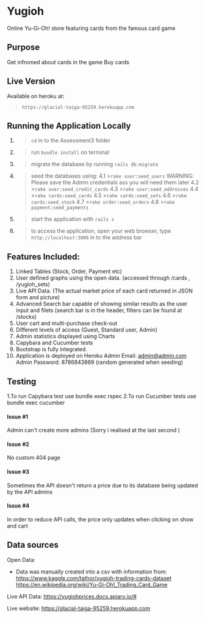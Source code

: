 # Yugioh
Online Yu-Gi-Oh! store featuring cards from the famous card game

## Purpose
Get infromed about cards in the game
Buy cards

## Live Version
Available on heroku at:
> ```https://glacial-taiga-95259.herokuapp.com```

## Running the Application Locally

1. > ```cd``` in to the Assessment3 folder
2. > run ```bundle install``` on terminal
3. > migrate the database by running ```rails db:migrate```
4. > seed the databases using:
4.1 >```rake user:seed_users``` WARNING: Please save the Admin credentials ass you will need them later
4.2 >```rake user:seed_credit_cards``` 
4.3 >```rake user:seed_addresses``` 
4.4 >```rake cards:seed_cards``` 
4.5 >```rake cards:seed_sets``` 
4.6 >```rake cards:seed_stock``` 
4.7 >```rake order:seed_orders``` 
4.8 >```rake payment:seed_payments``` 
5. > start the application with ```rails s```
6. > to access the application, open your web browser, type ```http://localhost:3000``` in to the address bar


## Features Included:
1. Linked Tables (Stock, Order, Payment etc)
2. User defined graphs using the open data. (accessed through /cards , /yugioh_sets)
3. Live API Data. (The actual market price of each card returned in JSON form and picture)
4. Advanced Search bar capable of showing similar results as the user input and filets 
(search bar is in the header, filters can be found at /stocks)
5. User cart and multi-purchase check-out
6. Different levels of access (Guest, Standard user, Admin)
7. Admin statistics displayed using Charts
8. Capybara and Cucumber tests
9. Bootstrap is fully integrated.
10. Application is deployed on Heroku
Admin Email: admin@admin.com
Admin Password: 8786843869 (random generated when seeding)

## Testing

1.To run Capybara test use bundle exec rspec
2.To run Cucumber tests use bundle exec cucumber

#### Issue #1

Admin can't create more admins (Sorry i realised at the last second )

#### Issue #2

No custom 404 page

#### Issue #3

Sometimes the API doesn't return a price due to its database being updated by the API admins

#### Issue #4

In order to reduce API calls, the price only updates when clicking on show and cart


## Data sources
Open Data:
- Data was manually created into a csv with information from:
https://www.kaggle.com/tathor/yugioh-trading-cards-dataset 
https://en.wikipedia.org/wiki/Yu-Gi-Oh!_Trading_Card_Game 

Live API Data:
https://yugiohprices.docs.apiary.io/#

Live website:
https://glacial-taiga-95259.herokuapp.com 
